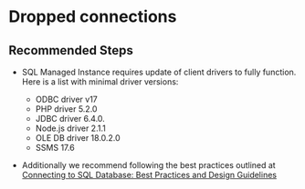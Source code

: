 <properties
	pageTitle="Dropped connections"
	description="Dropped connections"
	infoBubbleText="Dropped connections"
	service=""
	resource=""
	authors="srdan-bozovic-msft"
	ms.author="srbozovi"
	displayOrder=""
	articleId="08653dfe-9403-4aca-a70c-c06311a99e24"
	diagnosticScenario=""
	selfHelpType="generic"
	supportTopicIds="32637259"
	resourceTags=""
	productPesIds="16259"
	cloudEnvironments="Public, BlackForest, Fairfax, MoonCake, USSEC, USNAT"
	ownershipId="AzureData_AzureSQLMI"
/>

# Dropped connections

## **Recommended Steps**

- SQL Managed Instance requires update of client drivers to fully function. Here is a list with minimal driver versions:

  - ODBC driver v17
  - PHP driver 5.2.0
  - JDBC driver 6.4.0.
  - Node.js driver 2.1.1
  - OLE DB driver 18.0.2.0
  - SSMS 17.6

- Additionally we recommend following the best practices outlined at [Connecting to SQL Database: Best Practices and Design Guidelines](https://azure.microsoft.com/documentation/articles/sql-database-connect-central-recommendations/)
